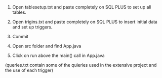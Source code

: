 1. Open tablesetup.txt and paste completely on SQL PLUS to set up all tables.

2. Open trigins.txt and paste completely on SQL PLUS to insert initial data and set up triggers.

3. Commit

4. Open src folder and find App.java

5. Click on run above the main() call in App.java

(queries.txt contain some of the quieries used in the extensive project and the use of each trigger)
